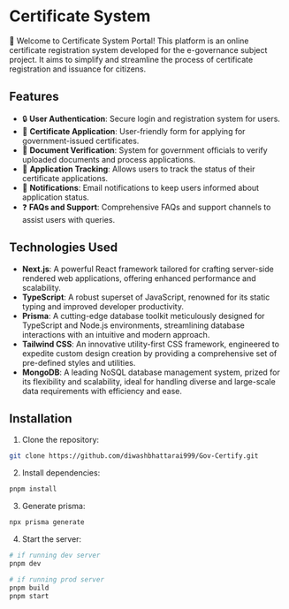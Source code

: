 # Certificate System

👋 Welcome to Certificate System Portal! This platform is an online certificate registration system developed for the e-governance subject project. It aims to simplify and streamline the process of certificate registration and issuance for citizens.

## Features

- 🔒 **User Authentication**: Secure login and registration system for users.
- 📄 **Certificate Application**: User-friendly form for applying for government-issued certificates.
- 📝 **Document Verification**: System for government officials to verify uploaded documents and process applications.
- 🚀 **Application Tracking**: Allows users to track the status of their certificate applications.
- 📧 **Notifications**: Email notifications to keep users informed about application status.
- ❓ **FAQs and Support**: Comprehensive FAQs and support channels to assist users with queries.

## Technologies Used

- **Next.js**: A powerful React framework tailored for crafting server-side rendered web applications, offering enhanced performance and scalability.
- **TypeScript**: A robust superset of JavaScript, renowned for its static typing and improved developer productivity.
- **Prisma**: A cutting-edge database toolkit meticulously designed for TypeScript and Node.js environments, streamlining database interactions with an intuitive and modern approach.
- **Tailwind CSS**: An innovative utility-first CSS framework, engineered to expedite custom design creation by providing a comprehensive set of pre-defined styles and utilities.
- **MongoDB**: A leading NoSQL database management system, prized for its flexibility and scalability, ideal for handling diverse and large-scale data requirements with efficiency and ease.

## Installation

1. Clone the repository:

```bash
git clone https://github.com/diwashbhattarai999/Gov-Certify.git

```

2. Install dependencies:

```bash
pnpm install
```

3. Generate prisma:

```bash
npx prisma generate
```


4. Start the server:

```bash
# if running dev server
pnpm dev

# if running prod server
pnpm build
pnpm start
```



